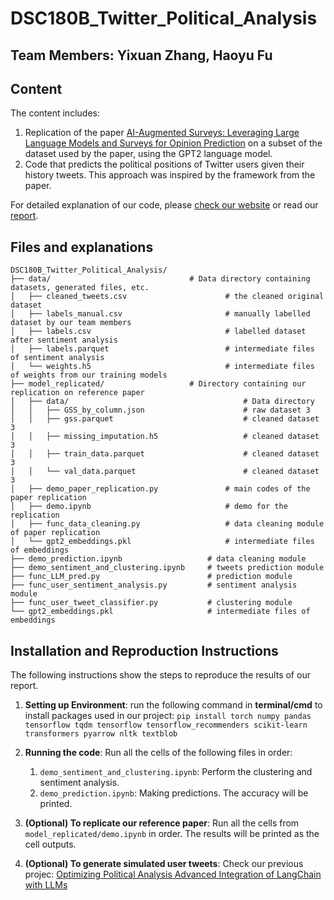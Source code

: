 # DSC180B_Twitter_Political_Analysis

## Team Members: Yixuan Zhang, Haoyu Fu

## Content
The content includes:
1. Replication of the paper [AI-Augmented Surveys: Leveraging Large Language Models and Surveys for Opinion Prediction](https://arxiv.org/pdf/2305.09620.pdf) on a subset of the dataset used by the paper, using the GPT2 language model.
2. Code that predicts the political positions of Twitter users given their history tweets. This approach was inspired by the framework from the paper.

For detailed explanation of our code, please [check our website](https://haoyufu2.github.io/Twitter_Analysis_Website/) or read our [report](https://github.com/HaoyuFu2/artifact-directory-template/blob/main/report.pdf).

## Files and explanations

```
DSC180B_Twitter_Political_Analysis/
├── data/                               # Data directory containing datasets, generated files, etc.
│   ├── cleaned_tweets.csv                      # the cleaned original dataset
│   ├── labels_manual.csv                       # manually labelled dataset by our team members
│   ├── labels.csv                              # labelled dataset after sentiment analysis
│   ├── labels.parquet                          # intermediate files of sentiment analysis
│   └── weights.h5                              # intermediate files of weights from our training models
├── model_replicated/                   # Directory containing our replication on reference paper
│   ├── data/                                       # Data directory
│   │   ├── GSS_by_column.json                      # raw dataset 3
│   │   ├── gss.parquet                             # cleaned dataset 3
│   │   ├── missing_imputation.h5                   # cleaned dataset 3
│   │   ├── train_data.parquet                      # cleaned dataset 3
│   │   └── val_data.parquet                        # cleaned dataset 3
│   ├── demo_paper_replication.py               # main codes of the paper replication
│   ├── demo.ipynb                              # demo for the replication
│   ├── func_data_cleaning.py                   # data cleaning module of paper replication
│   └── gpt2_embeddings.pkl                     # intermediate files of embeddings
├── demo_prediction.ipynb                   # data cleaning module
├── demo_sentiment_and_clustering.ipynb     # tweets prediction module
├── func_LLM_pred.py                        # prediction module
├── func_user_sentiment_analysis.py         # sentiment analysis module
├── func_user_tweet_classifier.py           # clustering module
└── gpt2_embeddings.pkl                     # intermediate files of embeddings
```

## Installation and Reproduction Instructions
The following instructions show the steps to reproduce the results of our report. 
1. **Setting up Environment**: run the following command in **terminal/cmd** to install packages used in our project: ```pip install torch numpy pandas tensorflow tqdm tensorflow tensorflow_recommenders scikit-learn transformers pyarrow nltk textblob``` 

2. **Running the code**: Run all the cells of the following files in order:
    1. `demo_sentiment_and_clustering.ipynb`: Perform the clustering and sentiment analysis.
    2. `demo_prediction.ipynb`: Making predictions. The accuracy will be printed.

3. **(Optional) To replicate our reference paper**: Run all the cells from `model_replicated/demo.ipynb` in order. The results will be printed as the cell outputs.

4. **(Optional) To generate simulated user tweets**: Check our previous projec: [Optimizing Political Analysis Advanced Integration of LangChain with LLMs](https://github.com/GeorgeZhangDS/Optimizing-Political-Analysis-Advanced-Integration-of-LangChain-with-LLMs)
